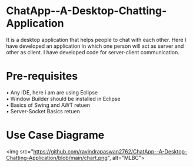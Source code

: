 # ChatApp--A-Desktop-Chatting-Application
It is a desktop application that helps people to chat with each other. Here I have developed an application in which one person will act as server and other as client. I have developed code for server-client communication.

# Pre-requisites
  • Any IDE, here i am are using Eclipse\
  • Window Builder should be installed in Eclipse\
  • Basics of Swing and AWT  retuen\
  • Server-Socket Basics  retuen
  
# Use Case Diagrame
   <img src="https://github.com/ravindrapaswan2762/ChatApp--A-Desktop-Chatting-Application/blob/main/chart.png", alt="MLBC">
